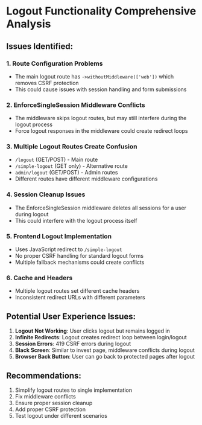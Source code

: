 # Logout Functionality Comprehensive Analysis

## Issues Identified:

### 1. **Route Configuration Problems**
- The main logout route has `->withoutMiddleware(['web'])` which removes CSRF protection
- This could cause issues with session handling and form submissions

### 2. **EnforceSingleSession Middleware Conflicts**
- The middleware skips logout routes, but may still interfere during the logout process
- Force logout responses in the middleware could create redirect loops

### 3. **Multiple Logout Routes Create Confusion**
- `/logout` (GET/POST) - Main route
- `/simple-logout` (GET only) - Alternative route  
- `admin/logout` (GET/POST) - Admin routes
- Different routes have different middleware configurations

### 4. **Session Cleanup Issues**
- The EnforceSingleSession middleware deletes all sessions for a user during logout
- This could interfere with the logout process itself

### 5. **Frontend Logout Implementation**
- Uses JavaScript redirect to `/simple-logout` 
- No proper CSRF handling for standard logout forms
- Multiple fallback mechanisms could create conflicts

### 6. **Cache and Headers**
- Multiple logout routes set different cache headers
- Inconsistent redirect URLs with different parameters

## Potential User Experience Issues:

1. **Logout Not Working**: User clicks logout but remains logged in
2. **Infinite Redirects**: Logout creates redirect loop between login/logout
3. **Session Errors**: 419 CSRF errors during logout
4. **Black Screen**: Similar to invest page, middleware conflicts during logout
5. **Browser Back Button**: User can go back to protected pages after logout

## Recommendations:

1. Simplify logout routes to single implementation
2. Fix middleware conflicts  
3. Ensure proper session cleanup
4. Add proper CSRF protection
5. Test logout under different scenarios
